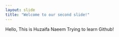 ```yaml
---
layout: slide
title: "Welcome to our second slide!"
---
```

Hello,
This is Huzaifa Naeem
Trying to learn Github!
